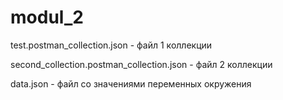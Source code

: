 # modul_2

test.postman_collection.json - файл 1 коллекции

second_collection.postman_collection.json - файл 2 коллекции

data.json - файл со значениями переменных окружения
